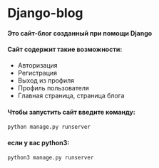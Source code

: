 # Django-blog
#### Это сайт-блог созданный при помощи Django
#### Сайт содержит такие возможности:
* Авторизация
* Регистрация
* Выход из профиля
* Профиль пользователя
* Главная страница, страница блога
#### Чтобы запустить сайт введите команду:

```python manage.py runserver```

#### если у вас python3:

```python3 manage.py runserver```

